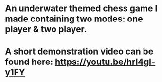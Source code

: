 # An underwater themed chess game I made containing two modes: one player & two player.
# A short demonstration video can be found here: https://youtu.be/hrl4gl-y1FY
